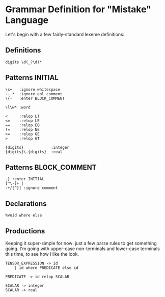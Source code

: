 # Grammar Definition for "Mistake" Language

Let's begin with a few fairly-standard lexeme definitions:

## Definitions

```
digits \d(_?\d)*
```


## Patterns INITIAL


```
\s+   :ignore whitespace
--.*  :ignore eol_comment
\{-   :enter BLOCK_COMMENT

\l\w* :word

<     :relop LT
<=    :relop LE
==    :relop EQ
!=    :relop NE
>=    :relop GE
>     :relop GT

{digits}            :integer
{digits}\.{digits}  :real

```

## Patterns BLOCK_COMMENT

```
-} :enter INITIAL
[^\-]+ |
-+/[^}] :ignore comment

```

## Declarations

```
%void where else
```

## Productions
Keeping it super-simple for now: just a few parse rules to
get something going. I'm going with upper-case non-terminals
and lower-case terminals this time, to see how I like the look.
```
TENSOR_EXPRESSION -> id
    | id where PREDICATE else id

PREDICATE -> id relop SCALAR

SCALAR -> integer
SCALAR -> real

```

